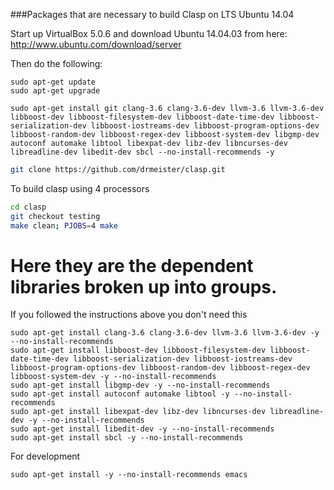 ###Packages that are necessary to build Clasp on LTS Ubuntu 14.04

Start up VirtualBox 5.0.6 and download Ubuntu 14.04.03 from here:  http://www.ubuntu.com/download/server

Then do the following:

```
sudo apt-get update
sudo apt-get upgrade
```

```
sudo apt-get install git clang-3.6 clang-3.6-dev llvm-3.6 llvm-3.6-dev libboost-dev libboost-filesystem-dev libboost-date-time-dev libboost-serialization-dev libboost-iostreams-dev libboost-program-options-dev libboost-random-dev libboost-regex-dev libboost-system-dev libgmp-dev autoconf automake libtool libexpat-dev libz-dev libncurses-dev libreadline-dev libedit-dev sbcl --no-install-recommends -y
```

```bash
git clone https://github.com/drmeister/clasp.git
```
To build clasp using 4 processors
```bash
cd clasp
git checkout testing
make clean; PJOBS=4 make
````
# Here they are the dependent libraries broken up into groups.
If you followed the instructions above you don't need this

```
sudo apt-get install clang-3.6 clang-3.6-dev llvm-3.6 llvm-3.6-dev -y --no-install-recommends 
sudo apt-get install libboost-dev libboost-filesystem-dev libboost-date-time-dev libboost-serialization-dev libboost-iostreams-dev libboost-program-options-dev libboost-random-dev libboost-regex-dev libboost-system-dev -y --no-install-recommends 
sudo apt-get install libgmp-dev -y --no-install-recommends 
sudo apt-get install autoconf automake libtool -y --no-install-recommends 
sudo apt-get install libexpat-dev libz-dev libncurses-dev libreadline-dev -y --no-install-recommends
sudo apt-get install libedit-dev -y --no-install-recommends
sudo apt-get install sbcl -y --no-install-recommends
```
For development
```
sudo apt-get install -y --no-install-recommends emacs
```